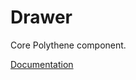 # Drawer

Core Polythene component.

[Documentation](https://github.com/ArthurClemens/polythene/tree/master/docs/components/drawer.md)
